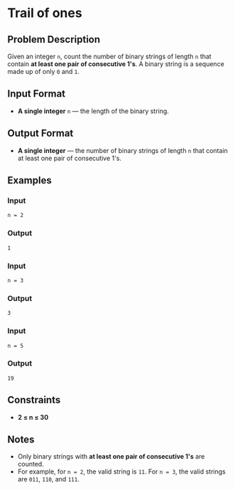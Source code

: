 
# Trail of ones

## Problem Description
Given an integer `n`, count the number of binary strings of length `n` that contain **at least one pair of consecutive 1's**. A binary string is a sequence made up of only `0` and `1`.

## Input Format
- **A single integer** `n` — the length of the binary string.

## Output Format
- **A single integer** — the number of binary strings of length `n` that contain at least one pair of consecutive 1's.

## Examples

### Input
`n = 2`<br/>

### Output
`1`<br/>

### Input
`n = 3`<br/>

### Output
`3`<br/>

### Input
`n = 5`<br/>

### Output
`19`<br/>

## Constraints
- **2 ≤ n ≤ 30**

## Notes
- Only binary strings with **at least one pair of consecutive 1's** are counted.
- For example, for `n = 2`, the valid string is `11`. For `n = 3`, the valid strings are `011`, `110`, and `111`.

